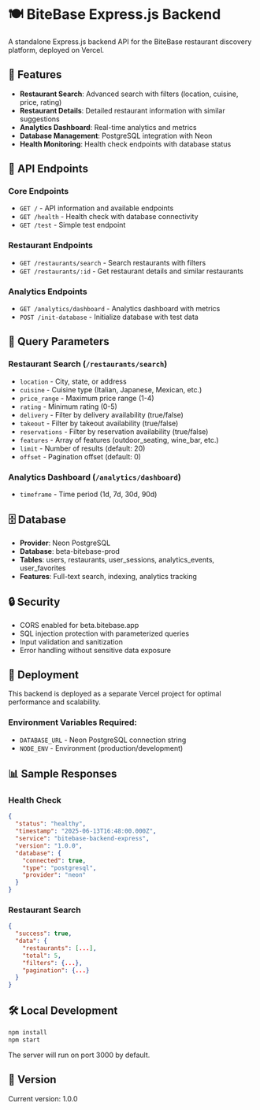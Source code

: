 # 🍽️ BiteBase Express.js Backend

A standalone Express.js backend API for the BiteBase restaurant discovery platform, deployed on Vercel.

## 🚀 Features

- **Restaurant Search**: Advanced search with filters (location, cuisine, price, rating)
- **Restaurant Details**: Detailed restaurant information with similar suggestions
- **Analytics Dashboard**: Real-time analytics and metrics
- **Database Management**: PostgreSQL integration with Neon
- **Health Monitoring**: Health check endpoints with database status

## 📡 API Endpoints

### Core Endpoints
- `GET /` - API information and available endpoints
- `GET /health` - Health check with database connectivity
- `GET /test` - Simple test endpoint

### Restaurant Endpoints
- `GET /restaurants/search` - Search restaurants with filters
- `GET /restaurants/:id` - Get restaurant details and similar restaurants

### Analytics Endpoints
- `GET /analytics/dashboard` - Analytics dashboard with metrics
- `POST /init-database` - Initialize database with test data

## 🔧 Query Parameters

### Restaurant Search (`/restaurants/search`)
- `location` - City, state, or address
- `cuisine` - Cuisine type (Italian, Japanese, Mexican, etc.)
- `price_range` - Maximum price range (1-4)
- `rating` - Minimum rating (0-5)
- `delivery` - Filter by delivery availability (true/false)
- `takeout` - Filter by takeout availability (true/false)
- `reservations` - Filter by reservation availability (true/false)
- `features` - Array of features (outdoor_seating, wine_bar, etc.)
- `limit` - Number of results (default: 20)
- `offset` - Pagination offset (default: 0)

### Analytics Dashboard (`/analytics/dashboard`)
- `timeframe` - Time period (1d, 7d, 30d, 90d)

## 🗄️ Database

- **Provider**: Neon PostgreSQL
- **Database**: beta-bitebase-prod
- **Tables**: users, restaurants, user_sessions, analytics_events, user_favorites
- **Features**: Full-text search, indexing, analytics tracking

## 🔒 Security

- CORS enabled for beta.bitebase.app
- SQL injection protection with parameterized queries
- Input validation and sanitization
- Error handling without sensitive data exposure

## 🚀 Deployment

This backend is deployed as a separate Vercel project for optimal performance and scalability.

### Environment Variables Required:
- `DATABASE_URL` - Neon PostgreSQL connection string
- `NODE_ENV` - Environment (production/development)

## 📊 Sample Responses

### Health Check
```json
{
  "status": "healthy",
  "timestamp": "2025-06-13T16:48:00.000Z",
  "service": "bitebase-backend-express",
  "version": "1.0.0",
  "database": {
    "connected": true,
    "type": "postgresql",
    "provider": "neon"
  }
}
```

### Restaurant Search
```json
{
  "success": true,
  "data": {
    "restaurants": [...],
    "total": 5,
    "filters": {...},
    "pagination": {...}
  }
}
```

## 🛠️ Local Development

```bash
npm install
npm start
```

The server will run on port 3000 by default.

## 📝 Version

Current version: 1.0.0